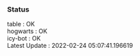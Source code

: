 ### Status


table : OK  
hogwarts : OK  
icy-bot : OK  
Latest Update : 2022-02-24 05:07:41.196619
